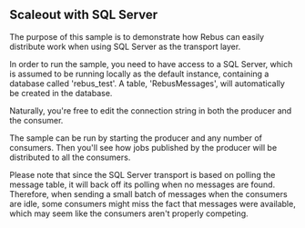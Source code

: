 ## Scaleout with SQL Server

The purpose of this sample is to demonstrate how Rebus can easily distribute work when using SQL Server as the transport layer.

In order to run the sample, you need to have access to a SQL Server, which is assumed to be running locally as the default instance, containing a database called 'rebus_test'. A table, 'RebusMessages', will automatically be created in the database.

Naturally, you're free to edit the connection string in both the producer and the consumer.

The sample can be run by starting the producer and any number of consumers. Then you'll see how jobs published by the producer will be distributed to all the consumers.

Please note that since the SQL Server transport is based on polling the message table, it will back off its polling when no messages are found. Therefore, when sending a small batch of messages when the consumers are idle, some consumers might miss the fact that messages were available, which may seem like the consumers aren't properly competing.
